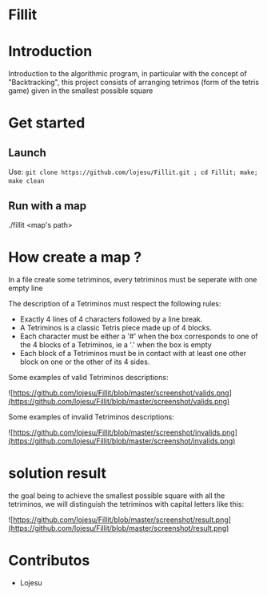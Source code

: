 # Fillit
# Introduction
Introduction to the algorithmic program, in particular with the concept of "Backtracking", this project consists of arranging tetrimos (form of the tetris game) given in the smallest possible square
# Get started
## Launch
Use: ```git clone https://github.com/lojesu/Fillit.git ; cd Fillit; make; make clean```
## Run with a map
./fillit <map's path>
# How create a map ?
In a file create some tetriminos, every tetriminos must be seperate with one empty line

The description of a Tetriminos must respect the following rules:
- Exactly 4 lines of 4 characters followed by a line break. 
- A Tetriminos is a classic Tetris piece made up of 4 blocks. 
- Each character must be either a '#' when the box corresponds to one of the 4 blocks of a Tetriminos, ie a '.' when the box is empty 
- Each block of a Tetriminos must be in contact with at least one other block on one or the other of its 4 sides.

Some examples of valid Tetriminos descriptions:

![https://github.com/lojesu/Fillit/blob/master/screenshot/valids.png](https://github.com/lojesu/Fillit/blob/master/screenshot/valids.png)

Some examples of invalid Tetriminos descriptions:

![https://github.com/lojesu/Fillit/blob/master/screenshot/invalids.png](https://github.com/lojesu/Fillit/blob/master/screenshot/invalids.png)

# solution result
the goal being to achieve the smallest possible square with all the tetriminos, we will distinguish the tetriminos with capital letters like this:

![https://github.com/lojesu/Fillit/blob/master/screenshot/result.png](https://github.com/lojesu/Fillit/blob/master/screenshot/result.png)

# Contributos
- Lojesu
